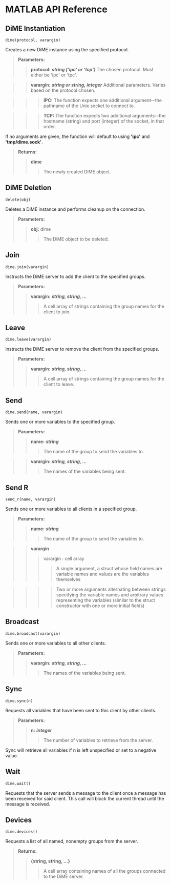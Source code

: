 # MATLAB API Reference
## DiME Instantiation 
```
dime(protocol, varargin)
```
Creates a new DiME instance using the specified protocol.

> **Parameters:**
>> **protocol:** ***string ('ipc' or 'tcp')***
>>	The chosen protocol. Must either be 'ipc' or 'tpc'.

>> **varargin:** ***string or string, integer***
>>	Additional parameters. Varies based on the protocol chosen.

>>>	**IPC:** The function expects one additional argument--the pathname of the Unix socket to connect to.

>>>	**TCP:** The function expects two additional arguments--the hostname (string) and port (integer) of the socket, in that order.

If no arguments are given, the function will default to using **'ipc'** and **'tmp/dime.sock'**.

> **Returns:**
>> **dime**
>>> The newly created DiME object.

## DiME Deletion
```
delete(obj)
```
Deletes a DiME instance and performs cleanup on the connection.

> **Parameters:**
>> **obj:** dime
>>> The DiME object to be deleted.

## Join
```
dime.join(varargin)
```
Instructs the DiME server to add the client to the specified groups.

> **Parameters:**
>> **varargin:** ***string, string, ...***
>>> A cell array of strings containing the group names for the client to join.

## Leave
```
dime.leave(varargin)
```
Instructs the DiME server to remove the client from the specified groups.

> **Parameters:**
>> **varargin:** ***string, string, ...***
>>> A cell array of strings containing the group names for the client to leave.

## Send
```
dime.send(name, varargin)
```
Sends one or more variables to the specified group.

> **Parameters:**
>> **name:** ***string***
>>> The name of the group to send the variables to.

>> **varargin:** ***string, string, ...***
>>> The names of the variables being sent.

## Send R
```
send_r(name, varargin)
```
Sends one or more variables to all clients in a specified group.

> **Parameters:**
>> **name:** ***string***
>>> The name of the group to send the variables to.

>> **varargin**
>>> varargin : cell array     
>>>> A single argument, a struct whose field names are variable names and values are the variables themselves

>>>> Two or more arguments alternating between strings specifying the variable names and arbitrary values representing the variables (similar to the struct constructor with one or more initial fields)

## Broadcast
```
dime.broadcast(varargin)
```
Sends one or more variables to all other clients.

> **Parameters:**
>> **varargin:** ***string, string, ...***
>>> The names of the variables being sent.

## Sync
```
dime.sync(n)
```
Requests all variables that have been sent to this client by other clients.

> **Parameters:**
>> **n:** ***integer***
>>> The number of variables to retrieve from the server.

Sync will retrieve all variables if n is left unspecified or set to a negative value.

## Wait
```
dime.wait()
```
Requests that the server sends a message to the client once a message has been received for said client. This call will block the current thread until the message is received.

## Devices
```
dime.devices()
```
Requests a list of all named, nonempty groups from the server.

> **Returns:**
>> **{string, string, ...}**
>>> A cell array containing names of all the groups connected to the DiME server.
